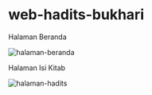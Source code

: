 # web-hadits-bukhari

Halaman Beranda

![halaman-beranda](https://github.com/AndiArrang/web-hadits-bukhari/assets/106645221/88c0b334-4ac9-4e57-8a11-04baa08c602e)

Halaman Isi Kitab

![halaman-hadits](https://github.com/AndiArrang/web-hadits-bukhari/assets/106645221/9e09c906-6f2f-473d-a278-9078c70ed233)

